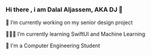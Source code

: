 ### Hi there , i am Dalal Aljassem, AKA DJ 👋

🔭 I’m currently working on my senior design project

👩🏻‍💻 I’m currently learning SwiftUI and Machine Learning

🚀 I'm a Computer Engineering Student
<!--
**dalalaljassem/dalalaljassem** is a ✨ _special_ ✨ repository because its `README.md` (this file) appears on your GitHub profile.

Here are some ideas to get you started:

- 🔭 I’m currently working on ...
- 🌱 I’m currently learning ...
- 👯 I’m looking to collaborate on ...
- 🤔 I’m looking for help with ...
- 💬 Ask me about ...
- 📫 How to reach me: ...
- 😄 Pronouns: ...
- ⚡ Fun fact: ...
-->
